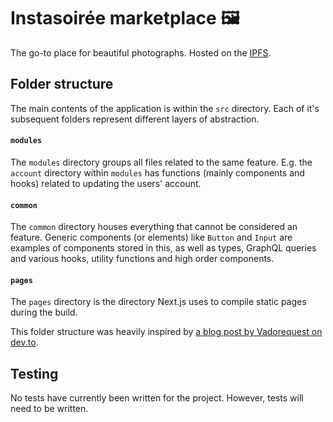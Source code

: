 # Instasoirée marketplace 🖼️

The go-to place for beautiful photographs. Hosted on the [IPFS](https://en.wikipedia.org/wiki/InterPlanetary_File_System).

## Folder structure

The main contents of the application is within the `src` directory. Each of it's subsequent folders represent different layers of abstraction.

#### `modules`

The `modules` directory groups all files related to the same feature. E.g. the `account` directory within `modules` has functions (mainly components and hooks) related to updating the users' account.

#### `common`

The `common` directory houses everything that cannot be considered an feature. Generic components (or elements) like `Button` and `Input` are examples of components stored in this, as well as types, GraphQL queries and various hooks, utility functions and high order components.

#### `pages`

The `pages` directory is the directory Next.js uses to compile static pages during the build.

This folder structure was heavily inspired by [a blog post by Vadorequest on dev.to](https://dev.to/vadorequest/a-2021-guide-about-structuring-your-next-js-project-in-a-flexible-and-efficient-way-472).

## Testing

No tests have currently been written for the project. However, tests will need to be written.